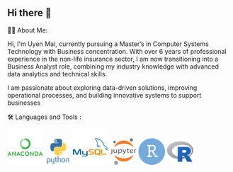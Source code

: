 ## Hi there 👋
👨‍💻 About Me:

Hi, I'm Uyen Mai, currently pursuing a Master’s in Computer Systems Technology with Business concentration.
With over 6 years of professional experience in the non-life insurance sector, I am now transitioning into a Business Analyst role, combining my industry knowledge with advanced data analytics and technical skills.

I am passionate about exploring data-driven solutions, improving operational processes, and building innovative systems to support businesses

🛠️ Languages and Tools :
<div>
  <img src="https://github.com/devicons/devicon/blob/master/icons/anaconda/anaconda-original-wordmark.svg" width="80"/>
  <img src="https://github.com/devicons/devicon/blob/master/icons/python/python-original-wordmark.svg" width="60"/>
  <img src="https://github.com/devicons/devicon/blob/master/icons/mysql/mysql-original-wordmark.svg" width="80"/>
  <img src="https://github.com/devicons/devicon/blob/master/icons/jupyter/jupyter-original-wordmark.svg" width="60"/>
  <img src="https://github.com/devicons/devicon/blob/master/icons/rstudio/rstudio-original.svg" width="60"/>
  <img src="https://github.com/devicons/devicon/blob/master/icons/r/r-original.svg" width="60"/>
</div>
